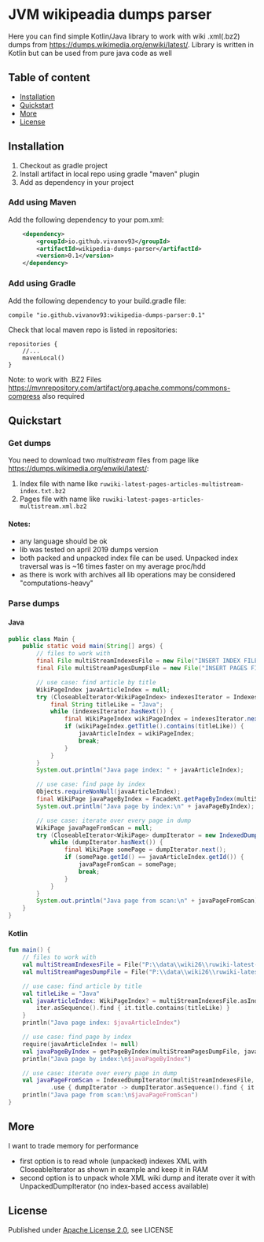 # JVM wikipeadia dumps parser

Here you can find simple Kotlin/Java library to work with wiki .xml(.bz2) dumps from https://dumps.wikimedia.org/enwiki/latest/.
Library is written in Kotlin but can be used from pure java code as well

## Table of content

- [Installation](#installation)
- [Quickstart](#quickstart)   
- [More](#more)   
- [License](#license)

## Installation

1) Checkout as gradle project
2) Install artifact in local repo using gradle "maven" plugin
3) Add as dependency in your project
### Add using Maven

Add the following dependency to your pom.xml:

```xml
    <dependency>
        <groupId>io.github.vivanov93</groupId>
        <artifactId>wikipedia-dumps-parser</artifactId>
        <version>0.1</version>
    </dependency>
```

### Add using Gradle

Add the following dependency to your build.gradle file:

    compile "io.github.vivanov93:wikipedia-dumps-parser:0.1"
    

Check that local maven repo is listed in repositories:

    repositories {
        //...
        mavenLocal()
    }
    
Note: to work with .BZ2 Files https://mvnrepository.com/artifact/org.apache.commons/commons-compress also required

## Quickstart

### Get dumps
You need to download two *multistream* files from page like https://dumps.wikimedia.org/enwiki/latest/:
1) Index file with name like ```ruwiki-latest-pages-articles-multistream-index.txt.bz2```
2) Pages file with name like ```ruwiki-latest-pages-articles-multistream.xml.bz2```

#### Notes:
- any language should be ok
- lib was tested on april 2019 dumps version
- both packed and unpacked index file can be used. Unpacked index traversal was is ~16 times faster on my average proc/hdd
- as there is work with archives all lib operations may be considered "computations-heavy" 

### Parse dumps

#### Java
```java
public class Main {
    public static void main(String[] args) {
        // files to work with
        final File multiStreamIndexesFile = new File("INSERT INDEX FILE PATH");
        final File multiStreamPagesDumpFile = new File("INSERT PAGES FILE PATH");

        // use case: find article by title
        WikiPageIndex javaArticleIndex = null;
        try (CloseableIterator<WikiPageIndex> indexesIterator = IndexesKt.asIndexesIterator(multiStreamIndexesFile)) {
            final String titleLike = "Java";
            while (indexesIterator.hasNext()) {
                final WikiPageIndex wikiPageIndex = indexesIterator.next();
                if (wikiPageIndex.getTitle().contains(titleLike)) {
                    javaArticleIndex = wikiPageIndex;
                    break;
                }
            }
        }
        System.out.println("Java page index: " + javaArticleIndex);

        // use case: find page by index
        Objects.requireNonNull(javaArticleIndex);
        final WikiPage javaPageByIndex = FacadeKt.getPageByIndex(multiStreamPagesDumpFile, javaArticleIndex);
        System.out.println("Java page by index:\n" + javaPageByIndex);

        // use case: iterate over every page in dump
        WikiPage javaPageFromScan = null;
        try (CloseableIterator<WikiPage> dumpIterator = new IndexedDumpIterator(multiStreamIndexesFile, multiStreamPagesDumpFile)) {
            while (dumpIterator.hasNext()) {
                final WikiPage somePage = dumpIterator.next();
                if (somePage.getId() == javaArticleIndex.getId()) {
                    javaPageFromScan = somePage;
                    break;
                }
            }
        }
        System.out.println("Java page from scan:\n" + javaPageFromScan);
    }
}
```

#### Kotlin
```Kotlin
fun main() {
    // files to work with
    val multiStreamIndexesFile = File("P:\\data\\wiki26\\ruwiki-latest-pages-articles-multistream-index.txt")
    val multiStreamPagesDumpFile = File("P:\\data\\wiki26\\ruwiki-latest-pages-articles-multistream.xml.bz2")

    // use case: find article by title
    val titleLike = "Java"
    val javaArticleIndex: WikiPageIndex? = multiStreamIndexesFile.asIndexesIterator().use { iter ->
        iter.asSequence().find { it.title.contains(titleLike) }
    }
    println("Java page index: $javaArticleIndex")

    // use case: find page by index
    require(javaArticleIndex != null)
    val javaPageByIndex = getPageByIndex(multiStreamPagesDumpFile, javaArticleIndex)
    println("Java page by index:\n$javaPageByIndex")

    // use case: iterate over every page in dump
    val javaPageFromScan = IndexedDumpIterator(multiStreamIndexesFile, multiStreamPagesDumpFile)
            .use { dumpIterator -> dumpIterator.asSequence().find { it.id == javaArticleIndex.id } }
    println("Java page from scan:\n$javaPageFromScan")
}
```

## More

I want to trade memory for performance

- first option is to read whole (unpacked) indexes XML with CloseableIterator<WikiPageIndex> as shown in example
and keep it in RAM
- second option is to unpack whole XML wiki dump and iterate over it with UnpackedDumpIterator
(no index-based access available)

## License

Published under [Apache License 2.0](http://www.apache.org/licenses/LICENSE-2.0), see LICENSE